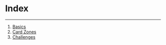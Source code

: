 # Index

---

1. [Basics](_docs/Introduction/Basics.md)
2. [Card Zones](CardZones)
3. [Challenges](Challenges)